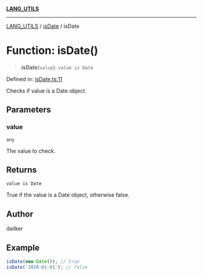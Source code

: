 [**LANG_UTILS**](../../README.md)

***

[LANG_UTILS](../../README.md) / [isDate](../README.md) / isDate

# Function: isDate()

> **isDate**(`value`): `value is Date`

Defined in: [isDate.ts:11](https://github.com/dailker/everyutil/blob/d9e75f2d42f154020cf237316fa0fc68ab45d114/src/lang/isDate.ts#L11)

Checks if value is a Date object.

## Parameters

### value

`any`

The value to check.

## Returns

`value is Date`

True if the value is a Date object, otherwise false.

## Author

dailker

## Example

```ts
isDate(new Date()); // true
isDate('2020-01-01'); // false
```
